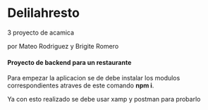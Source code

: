 # Delilahresto

3 proyecto de acamica

por Mateo Rodriguez y Brigite Romero

#### Proyecto de backend para un restaurante 

Para empezar la aplicacion se de debe instalar los modulos correspondientes atraves de este comando **npm i**.

Ya con esto realizado se debe usar xamp y postman para probarlo
